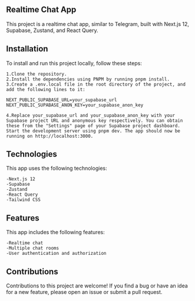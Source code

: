 ## Realtime Chat App

This project is a realtime chat app, similar to Telegram, built with Next.js 12, Supabase, Zustand, and React Query.

## Installation

To install and run this project locally, follow these steps:

    1.Clone the repository.
    2.Install the dependencies using PNPM by running pnpm install.
    3.Create a .env.local file in the root directory of the project, and add the following lines to it:

    NEXT_PUBLIC_SUPABASE_URL=your_supabase_url
    NEXT_PUBLIC_SUPABASE_ANON_KEY=your_supabase_anon_key

    4.Replace your_supabase_url and your_supabase_anon_key with your Supabase project URL and anonymous key respectively. You can obtain these from the "Settings" page of your Supabase project dashboard.
    Start the development server using pnpm dev. The app should now be running on http://localhost:3000.

## Technologies

This app uses the following technologies:

    -Next.js 12
    -Supabase
    -Zustand
    -React Query
    -Tailwind CSS

## Features

This app includes the following features:

    -Realtime chat
    -Multiple chat rooms
    -User authentication and authorization

## Contributions

Contributions to this project are welcome! If you find a bug or have an idea for a new feature, please open an issue or submit a pull request.
